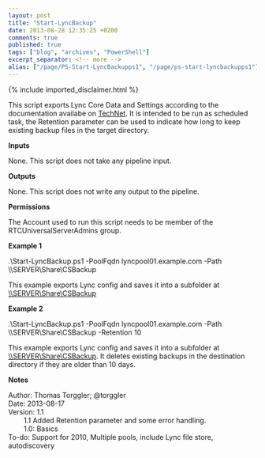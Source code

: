 ```yaml
---
layout: post
title: "Start-LyncBackup"
date: 2013-08-28 12:35:25 +0200
comments: true
published: true
tags: ["blog", "archives", "PowerShell"]
excerpt_separator: <!-- more -->
alias: ["/page/PS-Start-LyncBackupps1", "/page/ps-start-lyncbackupps1"]
---
```

<!-- more -->
{% include imported_disclaimer.html %}
<p>This script exports Lync Core Data and Settings according to the documentation availabe on <a href="http://technet.microsoft.com/en-us/library/hh202170.aspx" target="_blank">TechNet</a>. It is intended to be run as scheduled task, the Retention parameter can be used to indicate how long to keep existing backup files in the target directory.</p>
<p><strong>Inputs</strong></p>
<p>None. This script does not take any pipeline input.</p>
<p><strong>Outputs</strong></p>
<p>None. This script does not write any output to the pipeline.</p>
<p><strong>Permissions</strong></p>
<p>The Account used to run this script needs to be member of the RTCUniversalServerAdmins group.</p>
<p><strong>Example 1</strong></p>
<p>.\Start-LyncBackup.ps1 -PoolFqdn lyncpool01.example.com -Path \\SERVER\Share\CSBackup</p>
<p>This example exports Lync config and saves it into a subfolder at <a href="file://\\SERVER\Share\CSBackup">\\SERVER\Share\CSBackup</a>&nbsp;</p>
<p><strong>Example 2</strong></p>
<p>.\Start-LyncBackup.ps1 -PoolFqdn lyncpool01.example.com -Path \\SERVER\Share\CSBackup -Retention 10</p>
<p>This example exports Lync config and saves it into a subfolder at <a href="file://\\SERVER\Share\CSBackup">\\SERVER\Share\CSBackup</a>. It deletes existing backups in the destination directory if they are older than 10 days.</p>
<p><strong>Notes</strong></p>
<p>Author: Thomas Torggler; @torggler<br />Date: 2013-08-17 <br />Version: 1.1 <br />&nbsp;&nbsp;&nbsp;&nbsp;&nbsp;&nbsp;&nbsp; 1.1 Added Retention parameter and some error handling. <br />&nbsp;&nbsp;&nbsp;&nbsp;&nbsp;&nbsp;&nbsp; 1.0: Basics <br />To-do: Support for 2010, Multiple pools, include Lync file store, autodiscovery&nbsp;&nbsp;&nbsp;&nbsp;&nbsp;&nbsp;&nbsp;</p>
